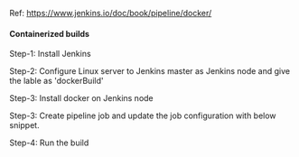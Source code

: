 
Ref: https://www.jenkins.io/doc/book/pipeline/docker/

#### Containerized builds

Step-1: Install Jenkins

Step-2: Configure Linux server to Jenkins master as Jenkins node and give the lable as 'dockerBuild'

Step-3: Install docker on Jenkins node

Step-3: Create pipeline job and update the job configuration with below snippet.

Step-4: Run the build

